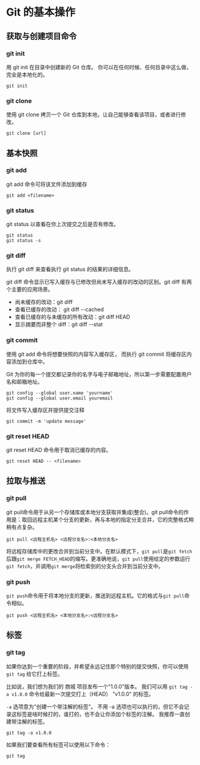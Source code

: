 # Git 的基本操作

## 获取与创建项目命令

### git init

用 git init 在目录中创建新的 Git 仓库。 你可以在任何时候、任何目录中这么做，完全是本地化的。

```text
git init
```

### git clone

使用 git clone 拷贝一个 Git 仓库到本地，让自己能够查看该项目，或者进行修改。

```text
git clone [url]
```

## 基本快照

### git add

git add 命令可将该文件添加到缓存

```text
git add <filename>
```

### git status

git status 以查看在你上次提交之后是否有修改。

```text
git status
git status -s
```

### git diff

执行 git diff 来查看执行 git status 的结果的详细信息。

git diff 命令显示已写入缓存与已修改但尚未写入缓存的改动的区别。git diff 有两个主要的应用场景。

- 尚未缓存的改动：git diff
- 查看已缓存的改动： git diff --cached
- 查看已缓存的与未缓存的所有改动：git diff HEAD
- 显示摘要而非整个 diff：git diff --stat

### git commit

使用 git add 命令将想要快照的内容写入缓存区， 而执行 git commit 将缓存区内容添加到仓库中。

Git 为你的每一个提交都记录你的名字与电子邮箱地址，所以第一步需要配置用户名和邮箱地址。

```text
git config --global user.name 'yourname'
git config --global user.email youremail
```

将文件写入缓存区并提供提交注释

```text
git commit -m 'update message'
```

### git reset HEAD

git reset HEAD 命令用于取消已缓存的内容。

```text
git reset HEAD -- <filename>
```

## 拉取与推送

### git pull

git pull命令用于从另一个存储库或本地分支获取并集成(整合)。git pull命令的作用是：取回远程主机某个分支的更新，再与本地的指定分支合并，它的完整格式稍稍有点复杂。

```text
git pull <远程主机名> <远程分支名>:<本地分支名>
```

将远程存储库中的更改合并到当前分支中。在默认模式下，`git pull`是`git fetch`后跟`git merge FETCH_HEAD`的缩写。更准确地说，`git pull`使用给定的参数运行`git fetch`，并调用`git merge`将检索到的分支头合并到当前分支中。

### git push

`git push`命令用于将本地分支的更新，推送到远程主机。它的格式与`git pull`命令相似。

```text
git push <远程主机名> <本地分支名>:<远程分支名>
```

## 标签

### git tag

如果你达到一个重要的阶段，并希望永远记住那个特别的提交快照，你可以使用 `git tag` 给它打上标签。

比如说，我们想为我们的 商城 项目发布一个"1.0.0"版本。 我们可以用 `git tag -a v1.0.0` 命令给最新一次提交打上（HEAD） "v1.0.0" 的标签。

`-a` 选项意为"创建一个带注解的标签"。 不用 -a 选项也可以执行的，但它不会记录这标签是啥时候打的，谁打的，也不会让你添加个标签的注解。 我推荐一直创建带注解的标签。

```text
git tag -a v1.0.0
```

如果我们要查看所有标签可以使用以下命令：

```text
git tag
```